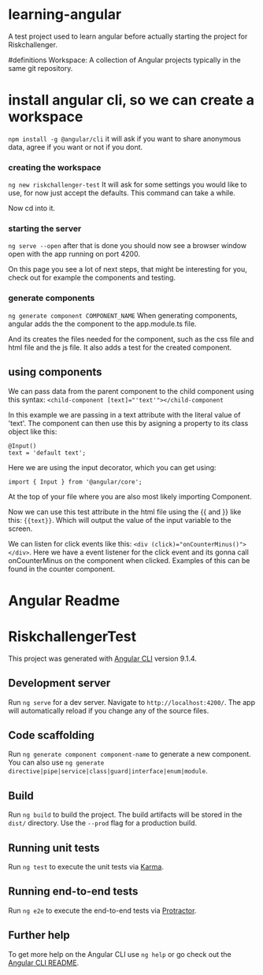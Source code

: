 # learning-angular
A test project used to learn angular before actually starting the project for Riskchallenger.

#definitions
Workspace: A collection of Angular projects typically in the same git repository.

# install angular cli, so we can create a workspace
```npm install -g @angular/cli```
it will ask if you want to share anonymous data, agree if you want or not if you dont.

### creating the workspace
```ng new riskchallenger-test```
It will ask for some settings you would like to use, for now just accept the defaults. 
This command can take a while.

Now cd into it. 

### starting the server
``ng serve --open``
after that is done you should now see a browser window open with the app running on port 4200. 

On this page you see a lot of next steps, that might be interesting for you, check out for example the components and testing. 

### generate components
``ng generate component COMPONENT_NAME``
When generating components, angular adds the the component to the app.module.ts file.

And its creates the files needed for the component, such as the css file and html file and the js file. 
It also adds a test for the created component.


## using components
We can pass data from the parent component to the child component using this syntax:
``<child-component [text]="'text'"></child-component``

In this example we are passing in a text attribute with the literal value of 'text'. 
The component can then use this by asigning a property to its class object like this: 

```  
@Input()
text = 'default text';
```

Here we are using the input decorator, which you can get using:
```
import { Input } from '@angular/core';
```
At the top of your file where you are also most likely importing Component.

Now we can use this test attribute in the html file using the {{ and }} like this: ```{{text}}```.
Which will output the value of the input variable to the screen.

We can listen for click events like this: ```<div (click)="onCounterMinus()"></div>```.
Here we have a event listener for the click event and its gonna call onCounterMinus on the component when clicked.
Examples of this can be found in the counter component.


# Angular Readme

# RiskchallengerTest

This project was generated with [Angular CLI](https://github.com/angular/angular-cli) version 9.1.4.

## Development server

Run `ng serve` for a dev server. Navigate to `http://localhost:4200/`. The app will automatically reload if you change any of the source files.

## Code scaffolding

Run `ng generate component component-name` to generate a new component. You can also use `ng generate directive|pipe|service|class|guard|interface|enum|module`.

## Build

Run `ng build` to build the project. The build artifacts will be stored in the `dist/` directory. Use the `--prod` flag for a production build.

## Running unit tests

Run `ng test` to execute the unit tests via [Karma](https://karma-runner.github.io).

## Running end-to-end tests

Run `ng e2e` to execute the end-to-end tests via [Protractor](http://www.protractortest.org/).

## Further help

To get more help on the Angular CLI use `ng help` or go check out the [Angular CLI README](https://github.com/angular/angular-cli/blob/master/README.md).
 
